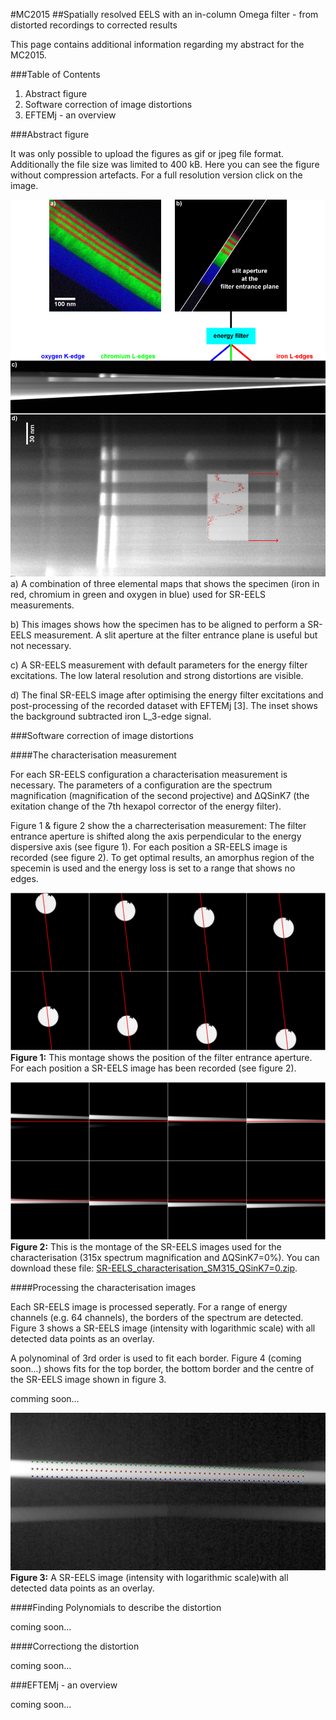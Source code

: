 #MC2015
##Spatially resolved EELS with an in-column Omega filter - from distorted recordings to corrected results

This page contains additional information regarding my abstract for the MC2015.

###Table of Contents
1. Abstract figure
1. Software correction of image distortions
1. EFTEMj - an overview

###Abstract figure

It was only possible to upload the figures as gif or jpeg file format. Additionally the file size was limited to 400 kB. Here you can see the figure without compression artefacts. For a full resolution version click on the image.

[![figure1 of my abstract](Figure1_small.png)](Figure1.png)
a) A combination of three elemental maps that shows the specimen (iron in red, chromium in green and oxygen in blue) used for SR-EELS measurements.

b) This images shows how the specimen has to be aligned to perform a SR-EELS measurement. A slit aperture at the filter entrance plane is useful but not necessary.

c) A SR-EELS measurement with default parameters for the energy filter excitations. The low lateral resolution and strong distortions are visible.

d) The final SR-EELS image after optimising the energy filter excitations and post-processing of the recorded dataset with EFTEMj [3]. The inset shows the background subtracted iron L_3-edge signal.

###Software correction of image distortions

####The characterisation measurement

For each SR-EELS configuration a characterisation measurement is necessary. The parameters of a configuration are the spectrum magnification (magnification of the second projective) and &Delta;QSinK7 (the exitation change of the 7th hexapol corrector of the energy filter).

Figure 1 & figure 2 show the a charrecterisation measurement: The filter entrance aperture is shifted along the axis perpendicular to the energy dispersive axis (see figure 1). For each position a SR-EELS image is recorded (see figure 2). To get optimal results, an amorphus region of the specemin is used and the energy loss is set to a range that shows no edges.

![apertures FEP.png](https://github.com/EFTEMj/EFTEMj/blob/master/Scripts%2BMacros/examples/SR-EELS_characterisation/apertures%20FEP.png)
**Figure 1:** This montage shows the position of the filter entrance aperture. For each position a SR-EELS image has been recorded (see figure 2).

![SR-EELS_cal.png](https://github.com/EFTEMj/EFTEMj/blob/master/Scripts%2BMacros/examples/SR-EELS_characterisation/SR-EELS_cal.png)
**Figure 2:** This is the montage of the SR-EELS images used for the characterisation (315x spectrum magnification and &Delta;QSinK7=0%). You can download these file: [SR-EELS_characterisation_SM315_QSinK7=0.zip][SR-EELS_chara_example].

[SR-EELS_chara_example]: http://eftemj.entrup.com.de/SR-EELS_characterisation_SM315_QSinK7=0.zip

####Processing the characterisation images

Each SR-EELS image is processed seperatly. For a range of energy channels (e.g. 64 channels), the borders of the spectrum are detected. Figure 3 shows a SR-EELS image (intensity with logarithmic scale) with all detected data points as an overlay.

A polynominal of 3rd order is used to fit each border. Figure 4 (coming soon...) shows fits for the top border, the bottom border and the centre of the SR-EELS image shown in figure 3.

comming soon...

![SR-EELS_borders.jpg](SR-EELS_borders.jpg)
**Figure 3:** A SR-EELS image (intensity with logarithmic scale)with all detected data points as an overlay.

####Finding Polynomials to describe the distortion

coming soon...

####Correctiong the distortion

coming soon...

###EFTEMj - an overview

coming soon...
